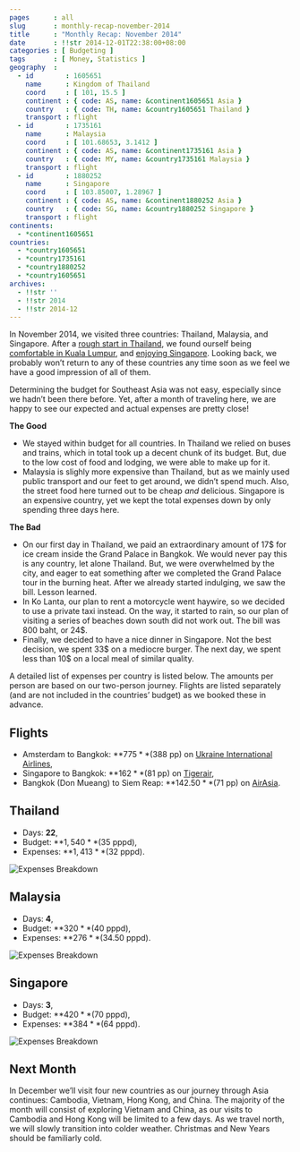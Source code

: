 ```yaml
---
pages      : all
slug       : monthly-recap-november-2014
title      : "Monthly Recap: November 2014"
date       : !!str 2014-12-01T22:38:00+08:00
categories : [ Budgeting ]
tags       : [ Money, Statistics ]
geography  :
  - id        : 1605651
    name      : Kingdom of Thailand
    coord     : [ 101, 15.5 ]
    continent : { code: AS, name: &continent1605651 Asia }
    country   : { code: TH, name: &country1605651 Thailand }
    transport : flight
  - id        : 1735161
    name      : Malaysia
    coord     : [ 101.68653, 3.1412 ]
    continent : { code: AS, name: &continent1735161 Asia }
    country   : { code: MY, name: &country1735161 Malaysia }
    transport : flight
  - id        : 1880252
    name      : Singapore
    coord     : [ 103.85007, 1.28967 ]
    continent : { code: AS, name: &continent1880252 Asia }
    country   : { code: SG, name: &country1880252 Singapore }
    transport : flight
continents:
  - *continent1605651
countries:
  - *country1605651
  - *country1735161
  - *country1880252
  - *country1605651
archives:
  - !!str ''
  - !!str 2014
  - !!str 2014-12
---
```


In November 2014, we visited three countries: Thailand, Malaysia, and Singapore. After a [rough start in Thailand](/blog/bustling-bangkok.html), we found ourself being [comfortable in Kuala Lumpur](/blog/calmer-waters-in-kuala-lumpur.html), and [enjoying Singapore](/blog/three-days-in-singapore.html). Looking back, we probably won’t return to any of these countries any time soon as we feel we have a good impression of all of them.

Determining the budget for Southeast Asia was not easy, especially since we hadn’t been there before. Yet, after a month of traveling here, we are happy to see our expected and actual expenses are pretty close!

**The Good**
* We stayed within budget for all countries. In Thailand we relied on buses and trains, which in total took up a decent chunk of its budget. But, due to the low cost of food and lodging, we were able to make up for it.
* Malaysia is slighly more expensive than Thailand, but as we mainly used public transport and our feet to get around, we didn’t spend much. Also, the street food here turned out to be cheap *and* delicious. Singapore is an expensive country, yet we kept the total expenses down by only spending three days here.

**The Bad**
* On our first day in Thailand, we paid an extraordinary amount of 17$ for ice cream inside the Grand Palace in Bangkok. We would never pay this is any country, let alone Thailand. But, we were overwhelmed by the city, and eager to eat something after we completed the Grand Palace tour in the burning heat. After we already started indulging, we saw the bill. Lesson learned.
* In Ko Lanta, our plan to rent a motorcycle went haywire, so we decided to use a private taxi instead. On the way, it started to rain, so our plan of visiting a series of beaches down south did not work out. The bill was 800 baht, or 24$.
* Finally, we decided to have a nice dinner in Singapore. Not the best decision, we spent 33$ on a mediocre burger. The next day, we spent less than 10$ on a local meal of similar quality.

A detailed list of expenses per country is listed below. The amounts per person are based on our two-person journey. Flights are listed separately (and are not included in the countries’ budget) as we booked these in advance.

## Flights
* Amsterdam to Bangkok: **$775** ($388 pp) on [Ukraine International Airlines](http://www.flyuia.com/),
* Singapore to Bangkok: **$162** ($81 pp) on [Tigerair](http://www.tigerair.com/),
* Bangkok (Don Mueang) to Siem Reap: **$142.50** ($71 pp) on [AirAsia](http://www.airasia.com/).

## Thailand
* Days: **22**,
* Budget: **$1,540** ($35 pppd),
* Expenses: **$1,413** ($32 pppd).

<span class="img-thumbnail">![Expenses Breakdown](/images/budget-thailand.png)</span>

## Malaysia
* Days: **4**,
* Budget: **$320** ($40 pppd),
* Expenses: **$276** ($34.50 pppd).

<span class="img-thumbnail">![Expenses Breakdown](/images/budget-malaysia.png)</span>

## Singapore
* Days: **3**,
* Budget: **$420** ($70 pppd),
* Expenses: **$384** ($64 pppd).

<span class="img-thumbnail">![Expenses Breakdown](/images/budget-singapore.png)</span>

## Next Month
In December we’ll visit four new countries as our journey through Asia continues: Cambodia, Vietnam, Hong Kong, and China. The majority of the month will consist of exploring Vietnam and China, as our visits to Cambodia and Hong Kong will be limited to a few days. As we travel north, we will slowly transition into colder weather. Christmas and New Years should be familiarly cold.